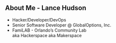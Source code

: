 ##  About Me - Lance Hudson

* Hacker/Developer/DevOps
* Senior Software Developer @ GlobalOptions, Inc.
* FamiLAB - Orlando’s Community Lab <br/>
  aka Hackerspace aka Makerspace
